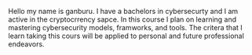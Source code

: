 Hello my name is ganburu. I have a bachelors in cybersecurty and I am active in the cryptocrrency sapce. 
In this course I plan on learning and mastering cybersecurity models, framworks, and tools.
The critera that I learn taking this cours will be applied to personal and future professional endeavors. 
